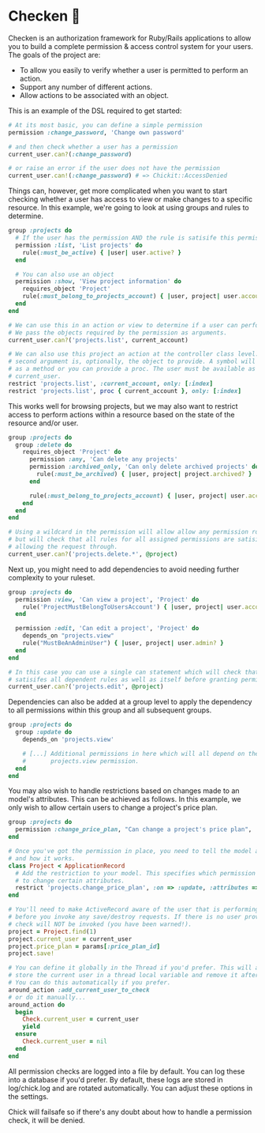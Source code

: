 # Checken 🐔

Checken is an authorization framework for Ruby/Rails applications to allow you to build a complete permission & access control system for your users. The goals of the project are:

* To allow you easily to verify whether a user is permitted to perform an action.
* Support any number of different actions.
* Allow actions to be associated with an object.

This is an example of the DSL required to get started:

```ruby
# At its most basic, you can define a simple permission
permission :change_password, 'Change own password'

# and then check whether a user has a permission
current_user.can?(:change_password)

# or raise an error if the user does not have the permission
current_user.can!(:change_password) # => Chickit::AccessDenied
```

Things can, however, get more complicated when you want to start checking whether a user has access to view or make changes to a specific resource. In this example, we're going to look at using groups and rules to determine.

```ruby
group :projects do
  # If the user has the permission AND the rule is satisife this permission will be granted. If either fail, the permission will be denied.
  permission :list, 'List projects' do
    rule(:must_be_active) { |user| user.active? }
  end

  # You can also use an object
  permission :show, 'View project information' do
    requires_object 'Project'
    rule(:must_belong_to_projects_account) { |user, project| user.account == project.account }
  end
end

# We can use this in an action or view to determine if a user can perform an action.
# We pass the objects required by the permission as arguments.
current_user.can?('projects.list', current_account)

# We can also use this project an action at the controller class level. The
# second argument is, optionally, the object to provide. A symbol will be called
# as a method or you can provide a proc. The user must be available as
# current_user.
restrict 'projects.list', :current_account, only: [:index]
restrict 'projects.list', proc { current_account }, only: [:index]
```

This works well for browsing projects, but we may also want to restrict access to perform actions within a resource based on the state of the resource and/or user.

```ruby
group :projects do
  group :delete do
    requires_object 'Project' do
      permission :any, 'Can delete any projects'
      permission :archived_only, 'Can only delete archived projects' do
        rule(:must_be_archived) { |user, project| project.archived? }
      end

      rule(:must_belong_to_projects_account) { |user, project| user.account == project.account }
    end
  end
end

# Using a wildcard in the permission will allow allow any permission role through
# but will check that all rules for all assigned permissions are satisifed before
# allowing the request through.
current_user.can?('projects.delete.*', @project)
```

Next up, you might need to add dependencies to avoid needing further complexity to your ruleset.

```ruby
group :projects do
  permission :view, 'Can view a project', 'Project' do
    rule('ProjectMustBelongToUsersAccount') { |user, project| user.account == project.account }
  end

  permission :edit, 'Can edit a project', 'Project' do
    depends_on "projects.view"
    rule("MustBeAnAdminUser") { |user, project| user.admin? }
  end
end

# In this case you can use a single can statement which will check that the user
# satisifes all dependent rules as well as itself before granting permission.
current_user.can?('projects.edit', @project)
```

Dependencies can also be added at a group level to apply the dependency to all permissions within this group and all subsequent groups.

```ruby
group :projects do
  group :update do
    depends_on 'projects.view'

    # [...] Additional permissions in here which will all depend on the
    #       projects.view permission.
  end
end
```

You may also wish to handle restrictions based on changes made to an model's attributes. This can be achieved as follows. In this example, we only wish to allow certain users to change a project's price plan.

```ruby
group :projects do
  permission :change_price_plan, "Can change a project's price plan", 'Project'
end

# Once you've got the permission in place, you need to tell the model about it
# and how it works.
class Project < ApplicationRecord
  # Add the restriction to your model. This specifies which permission is required
  # to change certain attributes.
  restrict 'projects.change_price_plan', :on => :update, :attributes => [:price_plan_id]
end

# You'll need to make ActiveRecord aware of the user that is performing an action
# before you invoke any save/destroy requests. If there is no user provided, these
# check will NOT be invoked (you have been warned!).
project = Project.find(1)
project.current_user = current_user
project.price_plan = params[:price_plan_id]
project.save!

# You can define it globally in the Thread if you'd prefer. This will automatically
# store the current user in a thread local variable and remove it after each request.
# You can do this automatically if you prefer.
around_action :add_current_user_to_check
# or do it manually...
around_action do
  begin
    Check.current_user = current_user
    yield
  ensure
    Check.current_user = nil
  end
end
```

All permission checks are logged into a file by default. You can log these into a database if you'd prefer. By default, these logs are stored in log/chick.log and are rotated automatically. You can adjust these options in the settings.

Chick will failsafe so if there's any doubt about how to handle a permission check, it will be denied.
